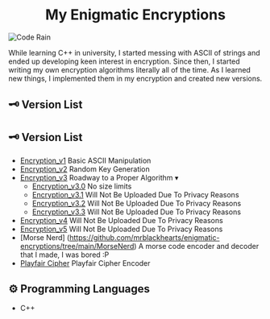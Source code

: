 <h1 align="center">My Enigmatic Encryptions
</h1>

![Code Rain](https://i.pinimg.com/originals/b4/e3/71/b4e371619042d1e80918d09904e90f7d.gif)

While learning C++ in university, I started messing with ASCII of strings and ended up developing keen interest in encryption. Since then, I started writing my own encryption algorithms literally all of the time. As I learned new things, I implemented them in my encryption and created new versions. 

## 🗝 Version List 
## 🗝 Version List 
- [Encryption_v1](https://github.com/mrblackhearts/enigmatic-encryptions/tree/main/Encryption_v1) Basic ASCII Manipulation
- [Encryption_v2](https://github.com/mrblackhearts/enigmatic-encryptions/tree/main/Encryption_v2) Random Key Generation
- [Encryption_v3](https://github.com/mrblackhearts/enigmatic-encryptions/tree/main/Encryption_v3) Roadway to a Proper Algorithm &#9662;
  - [Encryption_v3.0](https://github.com/mrblackhearts/enigmatic-encryptions/tree/main/Encryption_v3/Encryption_v3.0) No size limits
  - [Encryption_v3.1](https://github.com/mrblackhearts/enigmatic-encryptions/tree/main/Encryption_v3/Encryption_v3.1) Will Not Be Uploaded Due To Privacy Reasons
  - [Encryption_v3.2](https://github.com/mrblackhearts/enigmatic-encryptions/tree/main/Encryption_v3/Encryption_v3.2) Will Not Be Uploaded Due To Privacy Reasons
  - [Encryption_v3.3](https://github.com/mrblackhearts/enigmatic-encryptions/tree/main/Encryption_v3/Encryption_v3.3) Will Not Be Uploaded Due To Privacy Reasons
- [Encryption_v4](https://github.com/mrblackhearts/enigmatic-encryptions/tree/main/Encryption_v4) Will Not Be Uploaded Due To Privacy Reasons
- [Encryption_v5](https://github.com/mrblackhearts/enigmatic-encryptions/tree/main/Encryption_v5) Will Not Be Uploaded Due To Privacy Reasons
- [Morse Nerd] (https://github.com/mrblackhearts/enigmatic-encryptions/tree/main/MorseNerd) A morse code encoder and decoder that I made, I was bored :P
- [Playfair Cipher](https://github.com/mrblackhearts/enigmatic-encryptions/tree/main/Playfair) Playfair Cipher Encoder

## ⚙ Programming Languages
- C++

